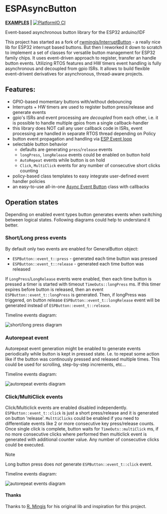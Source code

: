 # ESPAsyncButton

__[EXAMPLES](/examples/) |__ [![PlatformIO CI](https://github.com/vortigont/ESPAsyncButton/actions/workflows/pio_build.yml/badge.svg)](https://github.com/vortigont/ESPAsyncButton/actions/workflows/pio_build.yml)

Event-based asynchronous button library for the ESP32 arduino/IDF


This project has started as a fork of [rwmingis/InterruptButton](https://github.com/rwmingis/InterruptButton) - a really nice lib for ESP32 interrupt based buttons. But then I reworked it down to scratch to implement a set of classes for versatile button management for ESP32 family chips. It uses event-driven approach to register, transfer an handle button events. Utilizing RTOS features and HW timers event handling is fully asynchronous and decoupled from gpio ISRs. It allows to build flexible event-drivent derivatives for asynchronous, thread-aware projects.

## Features:

 * GPIO-based momentary buttons with/without debouncing
 * Interrupts + HW timers are used to register button press/release and generate events
 * gpio's ISRs and event processing are _decoupled_ from each other, i.e. it is possible to handle multiple gpios from a single callback-handler
 * this library does NOT call any user callback code in ISRs, event processing are handled in separate RTOS thread depending on Policy
 * button event propagation and handling via [ESP Event loop](https://docs.espressif.com/projects/esp-idf/en/stable/esp32/api-reference/system/esp_event.html)
 * selectable button behavior
    - defaults are generating `press`/`release` events
    - `longPress`, `longRelease` events could be enabled on button hold
    -   `AutoRepeat` events while button is on hold
    -   `Click`, `MultiClick` events for any number of consecutive short clicks counting
 * policy-based class templates to easy integrate user-defined event handler policies
 * an easy-to-use all-in-one [Async Event Button](/examples/00_AsyncEventButton) class with callbacks

## Operation states

Depending on enabled event types button generates events when switching between logical states.
Following diagrams could help to understand it better.

### Short/Long press events

By default only two events are enabled for GeneralButton object:
 - `ESPButton::event_t::press`   - generated each time button was pressed
 - `ESPButton::event_t::release` - generated each time button was released

If `LongPress`/`LongRelease` events were enabled, then each time button is pressed a timer is started with timeout `TimeOuts::longPress` ms. If this timer expires before button is released, then an event `ESPButton::event_t::longPress` is generated. Then, if longPress was triggered, on button release `ESPButton::event_t::longRelease` event will be generated instead of `ESPButton::event_t::release`.

Timeline events diagram:

![short/long press diagram](images/short_press.svg)

### Autorepeat event

Autorepeat event generation might be enabled to generate events periodically while button is kept in pressed state. I.e. to repeat some action like if the button was continously pressed and released multiple times.
This could be used for scrolling, step-by-step increments, etc...

Timeline events diagram:

![autorepeat events diagram](images/autorepeat.svg)

### Click/MultiClick events

Click/Multiclick events are enabled disabled independently. `ESPButton::event_t::click` is just a short press/release and it is generated on button 'release'.  `MulttiClicks` could be enabled if you need to differentiate events like 2 or more consecutive key press/release counts.
Once single click is complete, button waits for `TimeOuts::multiClick` ms, if no more consecutive clicks where performed then multiclick event is generated with additional counter value. Any number of consecutive clicks could be executed.
> [!NOTE]
> Long button press does _not_ generate `ESPButton::event_t::click` event.

Timeline events diagram:

![autorepeat events diagram](images/multiclick.svg)


#### Thanks
Thanks to [R. Mingis](https://github.com/rwmingis) for his original lib and inspiration for this project.

